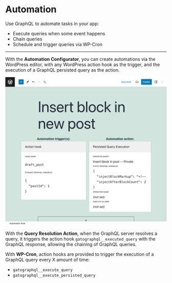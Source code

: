 # Automation

Use GraphQL to automate tasks in your app:

- Execute queries when some event happens
- Chain queries
- Schedule and trigger queries via WP-Cron

<!-- [Watch “How to use the Automation extension” on YouTube](https://www.youtube.com/watch?v=@todo) -->

---

With the **Automation Configurator**, you can create automations via the WordPress editor, with any WordPress action hook as the trigger, and the execution of a GraphQL persisted query as the action.

<div class="img-width-1024" markdown=1>

![Automation Rule editor](../../../../../extensions/automation/docs/images/automation-rule-editor.png "Automation Rule editor")

</div>

With the **Query Resolution Action**, when the GraphQL server resolves a query, it triggers the action hook `gatographql__executed_query` with the GraphQL response, allowing the chaining of GraphQL queries.

With **WP-Cron**, action hooks are provided to trigger the execution of a GraphQL query every X amount of time:

- `gatographql__execute_query`
- `gatographql__execute_persisted_query`
